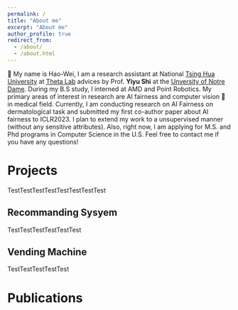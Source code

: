 ```yaml
---
permalink: /
title: "About me"
excerpt: "About me"
author_profile: true
redirect_from: 
  - /about/
  - /about.html
---
```


 👋 My name is Hao-Wei, I am a research assistant at National [Tsing Hua University](https://nthu-en.site.nthu.edu.tw/) at [Theta Lab](http://theta.cs.nthu.edu.tw/) advices by Prof. **Yiyu Shi** at the [Unversity of Notre Dame](https://www.nd.edu/).  During my B.S study, I interned at AMD and Point Robotics. My primary areas of interest in research are AI fairness and computer vision 👀 in medical field. Currently, I am conducting research on AI Fairness on dermatological task and submitted my first co-author paper about AI fairness to ICLR2023. I plan to extend my work to a unsupervised manner (without any sensitive attributes). Also, right now, I am applying for M.S. and Phd programs in Computer Science in the U.S. Feel free to contact me if you have any questions!
 
 
Projects
======
TestTestTestTestTestTestTestTest

Recommanding Sysyem
------
TestTestTestTestTestTest

Vending Machine
------
TestTestTestTestTest

Publications
======

